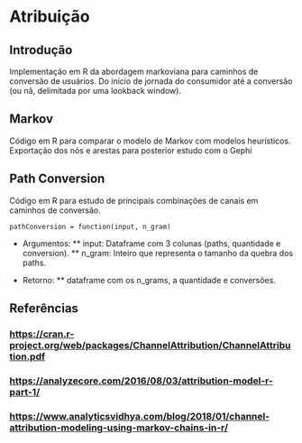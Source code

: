 # Atribuição

## Introdução
Implementação em R da abordagem markoviana para caminhos de conversão de usuários. Do início de jornada do consumidor até a conversão (ou nã, delimitada por uma lookback window).

## Markov
Código em R para comparar o modelo de Markov com modelos heurísticos. Exportação dos nós e arestas para posterior estudo com o Gephi

## Path Conversion
Código em R para estudo de principais combinações de canais em caminhos de conversão.

```
pathConversion = function(input, n_gram)
```

* Argumentos: 
** input: Dataframe com 3 colunas (paths, quantidade e conversion).
** n_gram: Inteiro que representa o tamanho da quebra dos paths.

* Retorno:
** dataframe com os n_grams, a quantidade e conversões.

## Referências
### https://cran.r-project.org/web/packages/ChannelAttribution/ChannelAttribution.pdf
### https://analyzecore.com/2016/08/03/attribution-model-r-part-1/
### https://www.analyticsvidhya.com/blog/2018/01/channel-attribution-modeling-using-markov-chains-in-r/
